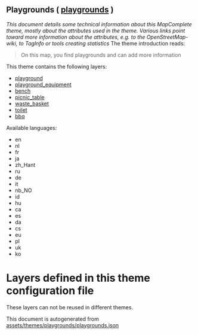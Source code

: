 [//]: # (WARNING: this file is automatically generated. Please find the sources at the bottom and edit those sources)

## Playgrounds ( [playgrounds](https://mapcomplete.org/playgrounds) )
_This document details some technical information about this MapComplete theme, mostly about the attributes used in the theme. Various links point toward more information about the attributes, e.g. to the OpenStreetMap-wiki, to TagInfo or tools creating statistics_
The theme introduction reads:

> On this map, you find playgrounds and can add more information

This theme contains the following layers:

 - [playground](../Layers/playground.md)
 - [playground_equipment](../Layers/playground_equipment.md)
 - [bench](../Layers/bench.md)
 - [picnic_table](../Layers/picnic_table.md)
 - [waste_basket](../Layers/waste_basket.md)
 - [toilet](../Layers/toilet.md)
 - [bbq](../Layers/bbq.md)

Available languages:

 - en
 - nl
 - fr
 - ja
 - zh_Hant
 - ru
 - de
 - it
 - nb_NO
 - id
 - hu
 - ca
 - es
 - da
 - cs
 - eu
 - pl
 - uk
 - ko

# Layers defined in this theme configuration file
These layers can not be reused in different themes.


This document is autogenerated from [assets/themes/playgrounds/playgrounds.json](https://source.mapcomplete.org/MapComplete/MapComplete/src/branch/develop/assets/themes/playgrounds/playgrounds.json)
